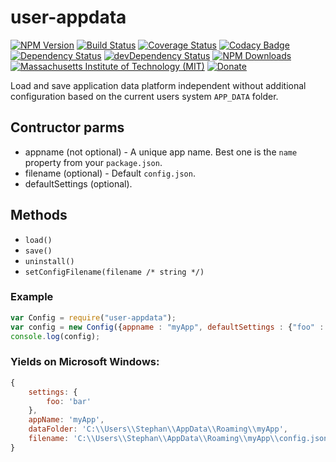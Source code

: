 # user-appdata


[![NPM Version](http://img.shields.io/npm/v/user-appdata.svg)](https://www.npmjs.org/package/user-appdata)
[![Build Status](https://travis-ci.org/s-a/user-appdata.svg)](https://travis-ci.org/s-a/user-appdata)
[![Coverage Status](https://coveralls.io/repos/github/s-a/user-appdata/badge.svg?branch=master)](https://coveralls.io/github/s-a/user-appdata?branch=master)
[![Codacy Badge](https://api.codacy.com/project/badge/grade/b90f442f62ae44a4b95a07cbdd69fb85)](https://www.codacy.com/app/stephanahlf/user-appdata)
[![Dependency Status](https://david-dm.org/s-a/user-appdata.svg)](https://david-dm.org/s-a/user-appdata)
[![devDependency Status](https://david-dm.org/s-a/user-appdata/dev-status.svg)](https://david-dm.org/s-a/user-appdata#info=devDependencies)
[![NPM Downloads](https://img.shields.io/npm/dm/user-appdata.svg)](https://www.npmjs.org/package/user-appdata)
[![Massachusetts Institute of Technology (MIT)](https://s-a.github.io/license/img/mit.svg)](/LICENSE.md#mit)
[![Donate](http://s-a.github.io/donate/donate.svg)](http://s-a.github.io/donate/)


Load and save application data platform independent without additional configuration based on the current users system ```APP_DATA``` folder.


## Contructor parms
 - appname (not optional) - A unique app name. Best one is the ```name``` property from your ```package.json```.
 - filename (optional) - Default ```config.json```.
 - defaultSettings (optional).



## Methods
 - ```load()```
 - ```save()``` 
 - ```uninstall()```
 - ```setConfigFilename(filename /* string */)```

### Example
```javascript
var Config = require("user-appdata");
var config = new Config({appname : "myApp", defaultSettings : {"foo" : "bar"}});
console.log(config);
```

### Yields on Microsoft Windows:
```javascript
{
	settings: {
		foo: 'bar'
	},
	appName: 'myApp',
	dataFolder: 'C:\\Users\\Stephan\\AppData\\Roaming\\myApp',
	filename: 'C:\\Users\\Stephan\\AppData\\Roaming\\myApp\\config.json' 
}
```
